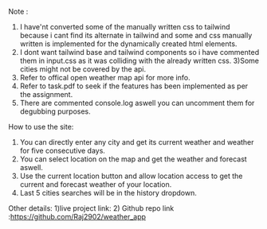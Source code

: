 Note :

1. I have'nt converted some of the manually written css to tailwind because i cant find its alternate in tailwind
   and some and css manually written is implemented for the dynamically created html elements.
2. I dont want tailwind base and tailwind components so i have commented them in input.css
   as it was colliding with the already written css.
   3)Some cities might not be covered by the api.
3. Refer to offical open weather map api for more info.
4. Refer to task.pdf to seek if the features has been implemented as per the assignment.
5. There are commented console.log aswell you can uncomment them for degubbing purposes.

How to use the site:

1. You can directly enter any city and get its current weather and weather for five consecutive days.
2. You can select location on the map and get the weather and forecast aswell.
3. Use the current location button and allow location access to get the current and forecast weather of your location.
4. Last 5 cities searches will be in the history dropdown.

Other details:
1)live project link: 2) Github repo link :https://github.com/Raj2902/weather_app
